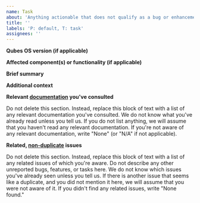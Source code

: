 ```yaml
---
name: Task
about: 'Anything actionable that does not qualify as a bug or enhancement.'
title: ''
labels: 'P: default, T: task'
assignees: ''
---
```


<!--(Please use this issue template. Do not delete it.)-->
<!--(Before filing this report, please read: https://www.qubes-os.org/doc/issue-tracking/)-->

**Qubes OS version (if applicable)**
<!--(If applicable, the version of Qubes OS that this task concerns (e.g., `R4.0`), available via the command `cat /etc/qubes-release` in a dom0 terminal.)-->



**Affected component(s) or functionality (if applicable)**
<!--(If applicable, the component or functionality of Qubes OS that this task concerns.)-->



**Brief summary**
<!--(A clear and concise summary of the task that should be done.)-->



**Additional context**
<!--(Add any other context about the problem here.)-->



**Relevant [documentation](https://www.qubes-os.org/doc/) you've consulted**
<!--(Please read the text below and replace it with you own answer to this prompt.)-->

Do not delete this section. Instead, replace this block of text with a list of
any relevant documentation you've consulted. We do not know what you've already
read unless you tell us. If you do not list anything, we will assume that you
haven't read any relevant documentation. If you're not aware of any relevant
documentation, write "None" (or "N/A" if not applicable).

**Related, [non-duplicate](https://www.qubes-os.org/doc/reporting-bugs/#new-issues-should-not-be-duplicates-of-existing-issues) issues**
<!--(Please read the text below and replace it with you own answer to this prompt.)-->

Do not delete this section. Instead, replace this block of text with a list of
any related issues of which you're aware. Do not describe any other unreported
bugs, features, or tasks here. We do not know which issues you've already seen
unless you tell us. If there is another issue that seems like a duplicate, and
you did not mention it here, we will assume that you were not aware of it. If
you didn't find any related issues, write "None found."

